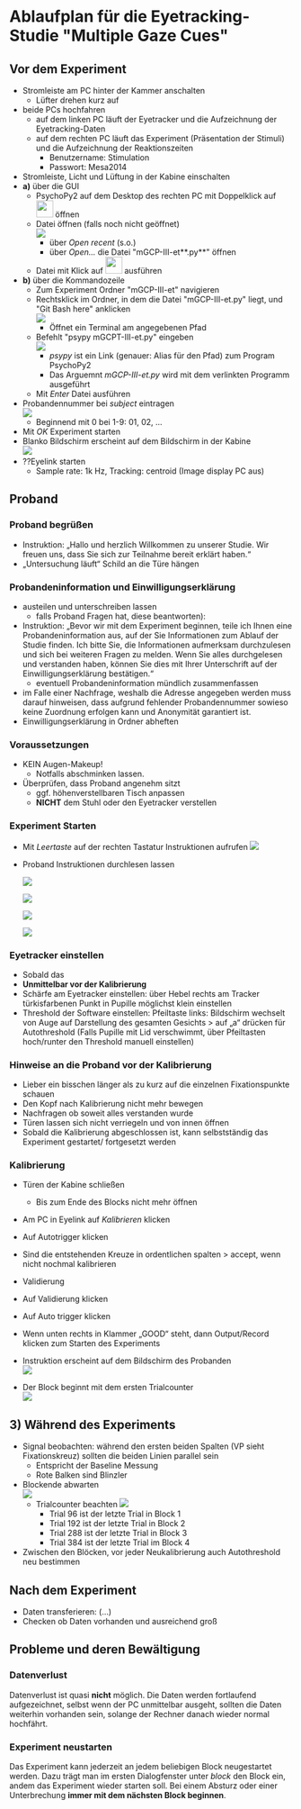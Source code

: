 # Ablaufplan für die Eyetracking-Studie "Multiple Gaze Cues"

## Vor dem Experiment
-   Stromleiste am PC hinter der Kammer anschalten
    -   Lüfter drehen kurz auf
-   beide PCs hochfahren
    -   auf dem linken PC läuft der Eyetracker und die Aufzeichnung der Eyetracking-Daten
    -   auf dem rechten PC läuft das Experiment (Präsentation der Stimuli) und die Aufzeichnung der Reaktionszeiten
        -   Benutzername: Stimulation
        -   Passwort: Mesa2014
-   Stromleiste, Licht und Lüftung in der Kabine einschalten
-   **a)** über die GUI
    -   PsychoPy2 auf dem Desktop des rechten PC mit Doppelklick auf <img src="img/psypyicon.png" width="30"> öffnen
    -   Datei öffnen (falls noch nicht geöffnet)  
    ![](img/01_fileopen.png)
        -   über *Open recent* (s.o.)
        -   über *Open...* die Datei "mGCP-III-et**.py**" öffnen
    -   Datei mit Klick auf <img src="img/02_run.png" width="30"> ausführen
-   **b)** über die Kommandozeile
    -   Zum Experiment Ordner "mGCP-III-et" navigieren
    -   Rechtsklick im Ordner, in dem die Datei "mGCP-III-et.py" liegt, und "Git Bash here" anklicken  
    ![](img/01_fileopen-bash.png)
        -   Öffnet ein Terminal am angegebenen Pfad
    -   Befehlt "psypy mGCPT-III-et.py" eingeben  
    ![](img/02_runbash.png)
        -   *psypy* ist ein Link (genauer:  Alias für den Pfad) zum Program PsychoPy2
        -   Das Arguemnt *mGCP-III-et.py* wird mit dem verlinkten Programm ausgeführt
    -   Mit *Enter* Datei ausführen
-   Probandennummer bei *subject* eintragen  
![](img/03_dialog.png)  
    -   Beginnend mit 0 bei 1-9: 01, 02, ...  
-   Mit *OK* Experiment starten
-   Blanko Bildschirm erscheint auf dem Bildschirm in der Kabine  
![](img/04_blank.png)
-   ??Eyelink starten
    -   Sample rate: 1k Hz, Tracking: centroid (Image display PC aus)


## Proband

### Proband begrüßen
-   Instruktion: „Hallo und herzlich Willkommen zu unserer Studie. Wir freuen uns, dass Sie sich zur Teilnahme bereit erklärt haben.“
-   „Untersuchung läuft“ Schild an die Türe hängen

### Probandeninformation und Einwilligungserklärung
-   austeilen und unterschreiben lassen
    -   falls Proband Fragen hat, diese beantworten):
-   Instruktion: „Bevor wir mit dem Experiment beginnen, teile ich Ihnen eine Probandeninformation aus, auf der Sie Informationen zum Ablauf der Studie finden. Ich bitte Sie, die Informationen aufmerksam durchzulesen und sich bei weiteren Fragen zu melden. Wenn Sie alles durchgelesen und verstanden haben, können Sie dies mit Ihrer Unterschrift auf der Einwilligungserklärung bestätigen.“
    -   eventuell Probandeninformation mündlich zusammenfassen
-   im Falle einer Nachfrage, weshalb die Adresse angegeben werden muss darauf hinweisen, dass aufgrund fehlender Probandennummer sowieso keine Zuordnung erfolgen kann und Anonymität garantiert ist.
-   Einwilligungserklärung in Ordner abheften

### Voraussetzungen
-   KEIN Augen-Makeup!
    -   Notfalls abschminken lassen.
-   Überprüfen, dass Proband angenehm sitzt
    -   ggf. höhenverstellbaren Tisch anpassen
    -   **NICHT** dem Stuhl oder den Eyetracker verstellen

### Experiment Starten
-   Mit *Leertaste* auf der rechten Tastatur Instruktionen aufrufen
![](img/05_inst1.png)
-   Proband Instruktionen durchlesen lassen

    ![](img/06_inst2.png)  

    ![](img/07_inst3.png)

    ![](img/08_inst4.png)

    ![](img/09_precalib.png)

### Eyetracker einstellen
-   Sobald das
-   **Unmittelbar vor der Kalibrierung**
-   Schärfe am Eyetracker einstellen: über Hebel rechts am Tracker türkisfarbenen Punkt in Pupille möglichst klein einstellen
-   Threshold der Software einstellen: Pfeiltaste links: Bildschirm wechselt von Auge auf Darstellung des gesamten Gesichts > auf „a“ drücken für Autothreshold (Falls Pupille mit Lid verschwimmt, über Pfeiltasten hoch/runter den Threshold manuell einstellen)

### Hinweise an die Proband vor der Kalibrierung
-   Lieber ein bisschen länger als zu kurz auf die einzelnen Fixationspunkte schauen
-   Den Kopf nach Kalibrierung nicht mehr bewegen
-   Nachfragen ob soweit alles verstanden wurde
-   Türen lassen sich nicht verriegeln und von innen öffnen
-   Sobald die Kalibrierung abgeschlossen ist, kann selbstständig das Experiment gestartet/ fortgesetzt werden

### Kalibrierung
-   Türen der Kabine schließen
    -   Bis zum Ende des Blocks nicht mehr öffnen
-   Am PC in Eyelink auf *Kalibrieren* klicken
-   Auf Autotrigger klicken
-   Sind die entstehenden Kreuze in ordentlichen spalten > accept, wenn nicht nochmal kalibrieren
-   Validierung
-   Auf Validierung klicken
-   Auf Auto trigger klicken
-   Wenn unten rechts in Klammer „GOOD“ steht, dann Output/Record klicken zum Starten des Experiments  
-   Instruktion erscheint auf dem Bildschirm des Probanden  
![](img/10_postcalib.png)

-   Der Block beginnt mit dem ersten Trialcounter  
![](img/11_blockstart.png)

## 3)	Während des Experiments
-   Signal beobachten: während den ersten beiden Spalten (VP sieht Fixationskreuz) sollten die beiden Linien parallel sein
    -   Entspricht der Baseline Messung
    -   Rote Balken sind Blinzler
-   Blockende abwarten  
![](img/13_blockend.png)
    -   Trialcounter beachten
![](img/17_trialcounter.png)
        -   Trial 96 ist der letzte Trial in Block 1
        -   Trial 192  ist der letzte Trial in Block 2
        -   Trial 288 ist der letzte Trial in Block 3
        -   Trial 384 ist der letzte Trial im Block 4
-   Zwischen den Blöcken, vor jeder Neukalibrierung auch Autothreshold neu bestimmen

## Nach dem Experiment
-   Daten transferieren: (…)
-   Checken ob Daten vorhanden und ausreichend groß

## Probleme und deren Bewältigung

### Datenverlust
Datenverlust ist quasi **nicht** möglich. Die Daten werden fortlaufend aufgezeichnet, selbst wenn der PC unmittelbar ausgeht, sollten die Daten weiterhin vorhanden sein, solange der Rechner danach wieder normal hochfährt.

### Experiment neustarten
Das Experiment kann jederzeit an jedem beliebigen Block neugestartet werden. Dazu trägt man im ersten Dialogfenster unter *block* den Block ein, andem das Experiment wieder starten soll.
Bei einem Absturz oder einer Unterbrechung **immer mit dem nächsten Block beginnen**.

